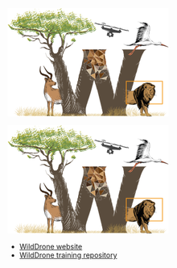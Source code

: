 <a href="https://wilddrone.eu"><img src="WildDrone_Detailed_logo.png"></a>

[![WildDrone logo](WildDrone_Detailed_logo.png)](https://wilddrone.eu)

* [WildDrone website](https://wilddrone.eu)
* [WildDrone training repository](https://wilddrone.github.io/training/)
